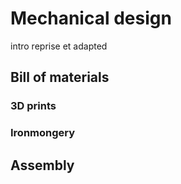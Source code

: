 # Mechanical design

intro reprise et adapted

## Bill of materials

### 3D prints

### Ironmongery

## Assembly

